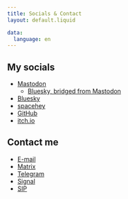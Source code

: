 ```yaml
---
title: Socials & Contact
layout: default.liquid

data:
  language: en
---
```

## My socials

- <a href="https://mastodon.arch-linux.cz/@duanin2">Mastodon</a>
	- <a href="https://bsky.app/profile/duanin2.top">Bluesky, bridged from Mastodon</a>
- <a href="https://bsky.app/profile/duanin2.bsky.social">Bluesky</a>
- <a href="https://spacehey.com/duanin2">spacehey</a>
- <a href="https://github.com/duanin2">GitHub</a>
- <a rel="me" href="https://duanin2.itch.io">itch.io</a>

## Contact me

- <a href="mailto:duanin2@duanin2.top">E-mail</a>
- <a href="https://matrix.to/#/@duanin2:duanin2.top">Matrix</a>
- <a href="https://t.me/Duanin2">Telegram</a>
- <a href="https://signal.me/#eu/jgp780MEv-HCrruPL1c219nKk9F8MLPLyZJAUwwDFDv5FWxxCadNjIe3PMLr_oL2">Signal</a>
- <a href="sip:duanin2@sip.linphone.org">SIP</a>